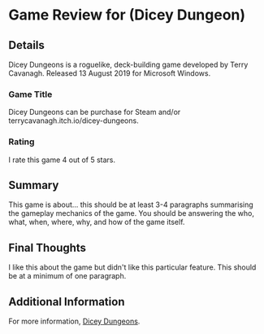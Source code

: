 # Game Review for (Dicey Dungeon)

## Details
Dicey Dungeons is a roguelike, deck-building game developed by Terry Cavanagh. Released 13 August 2019 for Microsoft Windows.

### Game Title
Dicey Dungeons can be purchase for Steam and/or terrycavanagh.itch.io/dicey-dungeons.

### Rating
I rate this game 4 out of 5 stars.

## Summary
This game is about... this should be at least 3-4 paragraphs summarising the gameplay mechanics of the game. You should be answering the who, what, when, where, why, and how of the game itself.

## Final Thoughts
I like this about the game but didn't like this particular feature. This should be at a minimum of one paragraph.

## Additional Information
For more information, [Dicey Dungeons](https://terrycavanagh.itch.io/dicey-dungeons).
